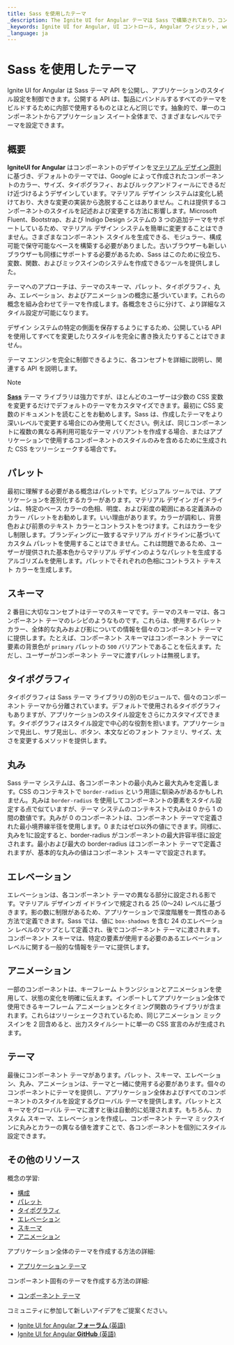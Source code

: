 ```yaml
---
title: Sass を使用したテーマ
_description: The Ignite UI for Angular テーマは Sass で構築されており、コンポーネントやアプリケーション全体のスタイル変更を簡単にする API 関数とミックスインの豊富なセットを公開しています。
_keywords: Ignite UI for Angular, UI コントロール, Angular ウィジェット, web ウィジェット, UI ウィジェット, Angular, ネイティブ Angular コンポーネント スイート, ネイティブ Angular コントロール, ネイティブ Angular コンポーネント ライブラリ, ネイティブ Angular コンポーネント, Angular テーマ コンポーネント, Angular テーマ
_language: ja
---
```


# Sass を使用したテーマ

<div class="highlight">Ignite UI for Angular は Sass テーマ API を公開し、アプリケーションのスタイル設定を制御できます。公開する API は、製品にバンドルするすべてのテーマをビルドするために内部で使用するものとほとんど同じです。抽象的で、単一のコンポーネントからアプリケーション スイート全体まで、さまざまなレベルでテーマを設定できます。</div>
<div class="divider"></div>

## 概要
**IgniteUI for Angular** はコンポーネントのデザインを[マテリアル デザイン原則](https://material.io/guidelines/material-design/introduction.html)に基づき、デフォルトのテーマでは、Google によって作成されたコンポーネントのカラー、サイズ、タイポグラフィ、およびルックアンドフィールにできるだけ近づけるようデザインしています。マテリアル デザイン システムは変化し続けており、大きな変更の実装から逸脱することはありません。これは提供するコンポーネントのスタイルを記述および変更する方法に影響します。Microsoft Fluent、Bootstrap、および Indigo Design システムの 3 つの追加テーマをサポートしているため、マテリアル デザイン システムを簡単に変更することはできません。さまざまなコンポーネント スタイルを生成できる、モジュラー、構成可能で保守可能なベースを構築する必要がありました。古いブラウザーも新しいブラウザーも同様にサポートする必要があるため、Sass はこのために役立ち、変数、関数、およびミックスインのシステムを作成できるツールを提供しました。

テーマへのアプローチは、テーマのスキーマ、パレット、タイポグラフィ、丸み、エレベーション、およびアニメーションの概念に基づいています。これらの概念を組み合わせてテーマを作成します。各概念をさらに分けて、より詳細なスタイル設定が可能になります。

デザイン システムの特定の側面を保存するようにするため、公開している API を使用してすべてを変更したりスタイルを完全に書き換えたりすることはできません。

テーマ エンジンを完全に制御できるように、各コンセプトを詳細に説明し、関連する API を説明します。

> [!NOTE]
> [**Sass**](https://sass-lang.com) テーマ ライブラリは強力ですが、ほとんどのユーザーは少数の CSS 変数を変更するだけでデフォルトのテーマをカスタマイズできます。最初に CSS 変数のドキュメントを読むことをお勧めします。Sass は、作成したテーマをより深いレベルで変更する場合にのみ使用してください。例えば、同じコンポーネントに複数の異なる再利用可能なテーマ バリアントを作成する場合、またはアプリケーションで使用するコンポーネントのスタイルのみを含めるために生成された CSS をツリーシェークする場合です。

## パレット
最初に理解する必要がある概念はパレットです。ビジュアル ツールでは、アプリケーションを差別化するカラーがあります。マテリアル デザイン ガイドラインは、特定のベース カラーの色相、明度、および彩度の範囲にある定義済みのカラー パレットをお勧めします。いい理由があります。カラーが調和し、背景色および前景のテキスト カラーとコントラストをつけます。これはカラーを少し制限します。ブランディングに一致するマテリアル ガイドラインに基づいてカスタム パレットを使用することはできません。これは問題であるため、ユーザーが提供された基本色からマテリアル デザインのようなパレットを生成するアルゴリズムを使用します。パレットでそれぞれの色相にコントラスト テキスト カラーを生成します。

## スキーマ
2 番目に大切なコンセプトはテーマのスキーマです。テーマのスキーマは、各コンポーネント テーマのレシピのようなものです。これらは、使用するパレット カラー、全体的な丸みおよび影についての情報を個々のコンポーネント テーマに提供します。たとえば、コンポーネント スキーマはコンポーネント テーマに要素の背景色が `primary` パレットの `500` バリアントであることを伝えます。ただし、ユーザーがコンポーネント テーマに渡すパレットは無視します。

## タイポグラフィ
タイポグラフィは Sass テーマ ライブラリの別のモジュールで、個々のコンポーネント テーマから分離されています。デフォルトで使用されるタイポグラフィもありますが、アプリケーションのスタイル設定をさらにカスタマイズできます。タイポグラフィはスタイル設定で中心的な役割を担います。アプリケーションで見出し、サブ見出し、ボタン、本文などのフォント ファミリ、サイズ、太さを変更するメソッドを提供します。

## 丸み
Sass テーマ システムは、各コンポーネントの最小丸みと最大丸みを定義します。CSS のコンテキストで `border-radius` という用語に馴染みがあるかもしれません。丸みは `border-radius` を使用してコンポーネントの要素をスタイル設定する点で似ていますが、テーマ システムのコンテキストで丸みは 0 から 1 の間の数値です。丸みが 0 のコンポーネントは、コンポーネント テーマで定義された最小境界線半径を使用します。0 またはゼロ以外の値にできます。同様に、丸みを1に設定すると、border-radius がコンポーネントの最大許容半径に設定されます。最小および最大の border-radius はコンポーネント テーマで定義されますが、基本的な丸みの値はコンポーネント スキーマで設定されます。

## エレベーション
エレベーションは、各コンポーネント テーマの異なる部分に設定される影です。マテリアル デザインガ イドラインで規定される 25 (0～24) レベルに基づきます。影の数に制限があるため、アプリケーションで深度階層を一貫性のある方法で定義できます。Sass では、値に `box-shadows` を含む 24 のエレベーション レベルのマップとして定義され、後でコンポーネント テーマに渡されます。コンポーネント スキーマは、特定の要素が使用する必要のあるエレベーション レベルに関する一般的な情報をテーマに提供します。

## アニメーション
一部のコンポーネントは、キーフレーム トランジションとアニメーションを使用して、状態の変化を明確に伝えます。インポートしてアプリケーション全体で使用できるキーフレーム アニメーションとタイミング関数のライブラリが含まれます。これらはツリーシェークされているため、同じアニメーション ミックスインを 2 回含めると、出力スタイルシートに単一の CSS 宣言のみが生成されます。

## テーマ
最後にコンポーネント テーマがあります。パレット、スキーマ、エレベーション、丸み、アニメーションは、テーマと一緒に使用する必要があります。個々のコンポーネントにテーマを提供し、アプリケーション全体およびすべてのコンポーネントのスタイルを設定するグローバル テーマを提供します。パレットとスキーマをグローバル テーマに渡すと後は自動的に処理されます。もちろん、カスタム スキーマ、エレベーションを作成し、コンポーネント テーマ ミックスインに丸みとカラーの異なる値を渡すことで、各コンポーネントを個別にスタイル設定できます。

## その他のリソース
<div class="divider--half"></div>

概念の学習:

* [構成](./configuration.md)
* [パレット](./palettes.md)
* [タイポグラフィ](./typography.md)
* [エレベーション](./elevations.md)
* [スキーマ](./schemas.md)
* [アニメーション](./animations.md)

アプリケーション全体のテーマを作成する方法の詳細:
* [アプリケーション テーマ](./global-themes.md)

コンポーネント固有のテーマを作成する方法の詳細:
* [コンポーネント テーマ](./component-themes.md)

コミュニティに参加して新しいアイデアをご提案ください。

* [Ignite UI for Angular **フォーラム** (英語)](https://www.infragistics.com/community/forums/f/ignite-ui-for-angular)
* [Ignite UI for Angular **GitHub** (英語)](https://github.com/IgniteUI/igniteui-angular)